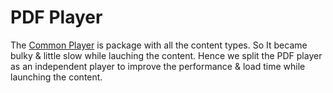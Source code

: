 # PDF Player

The [Common Player](common-player.md) is package with all the content types. So It became bulky & little slow while lauching the content. Hence we split the PDF player as an independent player to improve the performance & load time while launching the content.

